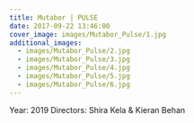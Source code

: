 ```yaml
---
title: Mutabor | PULSE
date: 2017-09-22 13:46:00
cover_image: images/Mutabor_Pulse/1.jpg
additional_images:
  - images/Mutabor_Pulse/2.jpg
  - images/Mutabor_Pulse/3.jpg
  - images/Mutabor_Pulse/4.jpg
  - images/Mutabor_Pulse/5.jpg
  - images/Mutabor_Pulse/6.jpg
---
```


Year: 2019
Directors: Shira Kela & Kieran Behan
